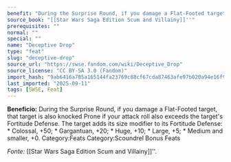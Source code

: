 ```yaml
---
benefit: "During the Surprise Round, if you damage a Flat-Footed target, that target is also knocked Prone if your attack roll also exceeds the target's Fortitude Defense. The target adds its size modifier to its Fortitude Defense:  * Colossal, +50; * Gargantuan, +20; * Huge, +10; * Large, +5; * Medium and smaller, +0. Category:Feats Category:Scoundrel Bonus Feats"
source_book: "[[Star Wars Saga Edition Scum and Villainy]]''"
prerequisites: ""
normal: ""
special: ""
name: "Deceptive Drop"
type: "feat"
slug: "deceptive-drop"
source_url: "https://swse.fandom.com/wiki/Deceptive_Drop"
source_license: "CC BY-SA 3.0 (Fandom)"
import_hash: "9ab6416a785a165144fa23769c88cf67cda87463afe97b020a94e16f9db128e6"
last_imported: "2025-09-11"
tags: [SWSE, Feat]
---
```

**Beneficio:** During the Surprise Round, if you damage a Flat-Footed target, that target is also knocked Prone if your attack roll also exceeds the target's Fortitude Defense. The target adds its size modifier to its Fortitude Defense:  * Colossal, +50; * Gargantuan, +20; * Huge, +10; * Large, +5; * Medium and smaller, +0. Category:Feats Category:Scoundrel Bonus Feats

*Fonte:* [[Star Wars Saga Edition Scum and Villainy]]''.